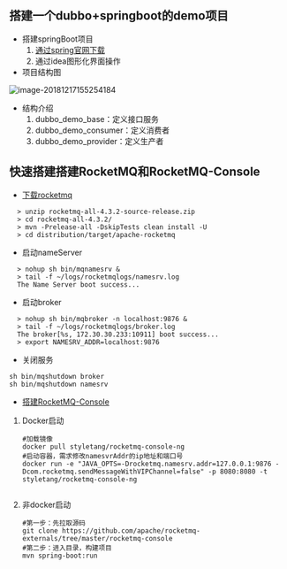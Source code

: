 ## 搭建一个dubbo+springboot的demo项目

- 搭建springBoot项目
  1. [通过spring官网下载](https://start.spring.io/)
  2. 通过idea图形化界面操作
- 项目结构图

![image-20181217155254184](https://ws4.sinaimg.cn/large/006tNbRwgy1fy9sn0oq8tj307r028t8p.jpg)

- 结构介绍
  1. dubbo_demo_base：定义接口服务
  2. dubbo_demo_consumer：定义消费者
  3. dubbo_demo_provider：定义生产者

## 快速搭建搭建RocketMQ和RocketMQ-Console

- [下载rocketmq](https://rocketmq.apache.org/)

```shell
  > unzip rocketmq-all-4.3.2-source-release.zip
  > cd rocketmq-all-4.3.2/
  > mvn -Prelease-all -DskipTests clean install -U
  > cd distribution/target/apache-rocketmq
```

- 启动nameServer

```shell
  > nohup sh bin/mqnamesrv &
  > tail -f ~/logs/rocketmqlogs/namesrv.log
  The Name Server boot success...
```

- 启动broker

```shell
  > nohup sh bin/mqbroker -n localhost:9876 &
  > tail -f ~/logs/rocketmqlogs/broker.log 
  The broker[%s, 172.30.30.233:10911] boot success...
  > export NAMESRV_ADDR=localhost:9876
```

- 关闭服务

```shell
sh bin/mqshutdown broker
sh bin/mqshutdown namesrv
```

- [搭建RocketMQ-Console](https://github.com/apache/rocketmq-externals/blob/master/rocketmq-console/README.md)

1. Docker启动

   ```shell
   #加载镜像
   docker pull styletang/rocketmq-console-ng
   #启动容器，需求修改namesvrAddr的ip地址和端口号
   docker run -e "JAVA_OPTS=-Drocketmq.namesrv.addr=127.0.0.1:9876 -Dcom.rocketmq.sendMessageWithVIPChannel=false" -p 8080:8080 -t styletang/rocketmq-console-ng
   
   
   ```

2. 非docker启动

   ```shell
   #第一步：先拉取源码
   git clone https://github.com/apache/rocketmq-externals/tree/master/rocketmq-console
   #第二步：进入目录，构建项目
   mvn spring-boot:run
   
   
   ```

